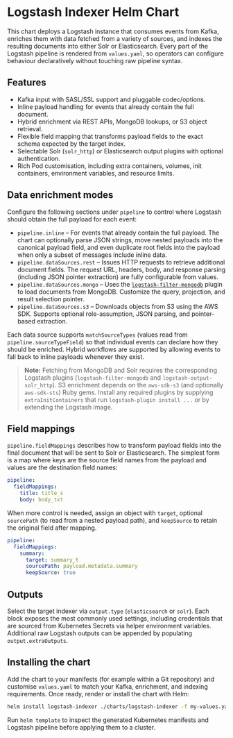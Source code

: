 # Logstash Indexer Helm Chart

This chart deploys a Logstash instance that consumes events from Kafka, enriches them with data
fetched from a variety of sources, and indexes the resulting documents into either Solr or
Elasticsearch. Every part of the Logstash pipeline is rendered from `values.yaml`, so operators can
configure behaviour declaratively without touching raw pipeline syntax.

## Features

* Kafka input with SASL/SSL support and pluggable codec/options.
* Inline payload handling for events that already contain the full document.
* Hybrid enrichment via REST APIs, MongoDB lookups, or S3 object retrieval.
* Flexible field mapping that transforms payload fields to the exact schema expected by the target
  index.
* Selectable Solr (`solr_http`) or Elasticsearch output plugins with optional authentication.
* Rich Pod customisation, including extra containers, volumes, init containers, environment
  variables, and resource limits.

## Data enrichment modes

Configure the following sections under `pipeline` to control where Logstash should obtain the full
payload for each event:

* `pipeline.inline` – For events that already contain the full payload. The chart can optionally
  parse JSON strings, move nested payloads into the canonical payload field, and even duplicate root
  fields into the payload when only a subset of messages include inline data.
* `pipeline.dataSources.rest` – Issues HTTP requests to retrieve additional document fields. The
  request URL, headers, body, and response parsing (including JSON pointer extraction) are fully
  configurable from values.
* `pipeline.dataSources.mongo` – Uses the
  [`logstash-filter-mongodb`](https://github.com/logstash-plugins/logstash-filter-mongodb) plugin to
  load documents from MongoDB. Customize the query, projection, and result selection pointer.
* `pipeline.dataSources.s3` – Downloads objects from S3 using the AWS SDK. Supports optional
  role-assumption, JSON parsing, and pointer-based extraction.

Each data source supports `matchSourceTypes` (values read from `pipeline.sourceTypeField`) so that
individual events can declare how they should be enriched. Hybrid workflows are supported by
allowing events to fall back to inline payloads whenever they exist.

> **Note:** Fetching from MongoDB and Solr requires the corresponding Logstash plugins
> (`logstash-filter-mongodb` and `logstash-output-solr_http`). S3 enrichment depends on the
> `aws-sdk-s3` (and optionally `aws-sdk-sts`) Ruby gems. Install any required plugins by supplying
> `extraInitContainers` that run `logstash-plugin install ...` or by extending the Logstash image.

## Field mappings

`pipeline.fieldMappings` describes how to transform payload fields into the final document that will
be sent to Solr or Elasticsearch. The simplest form is a map where keys are the source field names
from the payload and values are the destination field names:

```yaml
pipeline:
  fieldMappings:
    title: title_s
    body: body_txt
```

When more control is needed, assign an object with `target`, optional `sourcePath` (to read from a
nested payload path), and `keepSource` to retain the original field after mapping.

```yaml
pipeline:
  fieldMappings:
    summary:
      target: summary_t
      sourcePath: payload.metadata.summary
      keepSource: true
```

## Outputs

Select the target indexer via `output.type` (`elasticsearch` or `solr`). Each block exposes the most
commonly used settings, including credentials that are sourced from Kubernetes Secrets via helper
environment variables. Additional raw Logstash outputs can be appended by populating
`output.extraOutputs`.

## Installing the chart

Add the chart to your manifests (for example within a Git repository) and customise `values.yaml` to
match your Kafka, enrichment, and indexing requirements. Once ready, render or install the chart
with Helm:

```bash
helm install logstash-indexer ./charts/logstash-indexer -f my-values.yaml
```

Run `helm template` to inspect the generated Kubernetes manifests and Logstash pipeline before
applying them to a cluster.
